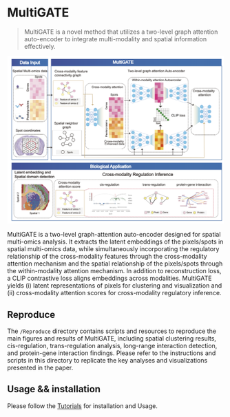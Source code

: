 # MultiGATE

> MultiGATE is a novel method that utilizes a two-level graph attention auto-encoder to integrate multi-modality and spatial information effectively.

![Overview](https://github.com/aqlkzf/typoraimg/raw/main//imgmac/MultiGATE_framework.png)

MultiGATE is a two-level graph-attention auto-encoder designed for spatial multi-omics analysis. It extracts the latent embeddings of the pixels/spots in spatial multi-omics data, while simultaneously incorporating the regulatory relationship of the cross-modality features through the cross-modality attention mechanism and the spatial relationship of the pixels/spots through the within-modality attention mechanism. In addition to reconstruction loss, a CLIP contrastive loss aligns embeddings across modalities.  MultiGATE yields (i) latent representations of pixels for clustering and visualization and (ii) cross-modality attention scores for cross-modality regulatory inference.

## Reproduce

The `/Reproduce` directory contains scripts and resources to reproduce the main figures and results of MultiGATE, including spatial clustering results, cis-regulation, trans-regulation analysis, long-range interaction detection, and protein-gene interaction findings. Please refer to the instructions and scripts in this directory to replicate the key analyses and visualizations presented in the paper.

## Usage && installation

Please follow the [Tutorials](https://multigate.readthedocs.io/en/latest) for installation and Usage.

